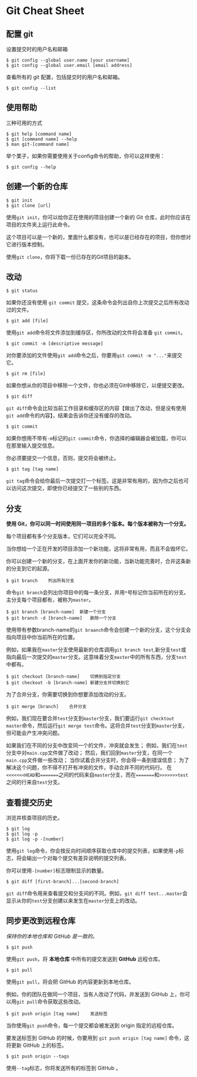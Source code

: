 # Git Cheat Sheet

## 配置 git

设置提交时的用户名和邮箱

```
$ git config --global user.name [your username]
$ git config --global user.email [email address]
```

查看所有的 git 配置，包括提交时的用户名和邮箱。
```
$ git config --list
```


## 使用帮助

三种可用的方式

```
$ git help [command name]
$ git [command name] --help
$ man git-[command name]
```

举个栗子，如果你需要使用关于config命令的帮助，你可以这样使用：
```
$ git config --help
```


## 创建一个新的仓库

```
$ git init
$ git clone [url]
```
使用`git init`，你可以给你正在使用的项目创建一个新的 Git 仓库，此时你应该在项目的文件夹上运行此命令。

这个项目可以是一个新的，里面什么都没有，也可以是已经存在的项目，但你想对它进行版本控制。

使用`git clone`，你将下载一份已存在的Git项目的副本。



## 改动

```
$ git status
```

如果你还没有使用 `git commit` 提交，这条命令会列出自你上次提交之后所有改动过的文件。

```
$ git add [file]
```

使用`git add`命令将文件添加到缓存区，你所改动的文件将会准备 `git commit`。

```
$ git commit -m [descriptive message]
```
对你要添加的文件使用`git add`命令之后，你要用`git commit -m "..."`来提交它。

```
$ git rm [file]
```

如果你想从你的项目中移除一个文件，你也必须在Git中移除它，以便提交更改。

```
$ git diff
```

`git diff`命令会比较当前工作目录和缓存区的内容【做出了改动，但是没有使用`git add`命令的内容】，结果会告诉你还没有缓存的改动。


```
$ git commit
```

如果你想用不带有`-m`标记的`git commit`命令，你选择的编辑器会被加载，你可以在那里输入提交信息。

你必须要提交一个信息，否则，提交将会被终止。

```
$ git tag [tag name]
```

`git tag`命令会给你最后一次提交打一个标签。这是非常有用的，因为你之后也可以访问这次提交，即使你已经提交了一些别的东西。

## 分支

**使用 Git，你可以同一时间使用同一项目的多个版本。每个版本被称为一个分支。**

每个项目都有多个分支版本，它们可以完全不同。

当你想给一个正在开发的项目添加一个新功能，这将非常有用，而且不会毁坏它。

你可以创建一个新的分支，在上面开发你的新功能，当新功能完善时，合并这条新的分支到它的起源。

```
$ git branch	列出所有分支
```

命令`git branch`会列出你项目中的每一条分支，并用`*`号标记你当前所在的分支。主分支每个项目都有，被称为`master`。

```
$ git branch [branch-name]	新建一个分支
$ git branch -d [branch-name]	删除一个分支
```

使用带有参数branch-name的`git braanch`命令会创建一个新的分支，这个分支会指向项目中你当前所在的位置。

例如，如果我在`master`分支使用最新的仓库调用`git branch test`,新分支`test`或指向最后一次提交的`master`分支。这意味着分支`master`中的所有东西，分支`test`中都有。

```
$ git checkout [branch-name]	切换到指定分支
$ git checkout -b [branch-name]	新建分支并切换到它
```

为了合并分支，你需要切换到你想要添加改动的分支。

```
$ git merge [branch]	合并分支
```

例如，我们现在要合并`test`分支到`master`分支，我们要运行`git checktout master`命令，然后运行`git merge test`命令。这将合并`test`分支到`master`分支，但可能会产生冲突问题。

如果我们在不同的分支中改变同一个的文件，冲突就会发生；
例如，我们在`test`分支中对`main.cpp`文件做了改动；
然后，我们回到`master`分支，在同一个`main.cpp`文件做一些改动；
当你试着合并分支时，你会得一条到错误信息；
为了解决这个问题，你不得不打开有冲突的文件，手动合并不同的代码行。
在`<<<<<<<HEAD`和`=======`之间的代码来自`master`分支，而在`=======`和`>>>>>>>test`之间的行来自`test`分支。


## 查看提交历史

浏览并核查项目的历史。

```
$ git log
$ git log -p
$ git log -p -[number]
```

使用`git log`命令，你会按反向时间顺序获取仓库中的提交列表，如果使用`-p`标志，将会输出一个对每个提交有差异说明的提交列表。

你可以使用`-[number]`标志限制显示的数量。


```
$ git diff [first-branch]...[second-branch]
```

`git diff`命令用来查看提交和分支间的不同。例如，`git diff test...master`会显示从你的`test`分支创建以来发生在`master`分支上的改动。


##  同步更改到远程仓库

*保持你的本地仓库和 GitHub 是一致的。*

```
$ git push
```

使用`git push`，将 **本地仓库** 中所有的提交发送到 **GitHub** 远程仓库。

```
$ git pull
```

使用`git pull`，将会把 GitHub 的内容更新到本地仓库。

例如，你的团队在做同一个项目，当有人改动了代码，并发送到 GitHub 上，你可以用`git pull`命令获取这些改动。

```
$ git push origin [tag name]	发送标签
```

当你使用`git push`命令，每一个提交都会被发送到 origin 指定的远程仓库。

要发送标签到 GitHub 的时候，你要用到 `git push origin [tag name]` 命令，这将更新 GitHub 上的标签。

```
$ git push origin --tags
```

使用`--tag`标志，你将发送所有的标签到 GitHub 。
